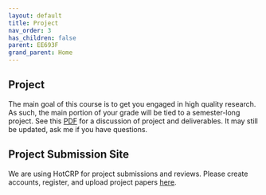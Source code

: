 ```yaml
---
layout: default
title: Project
nav_order: 3
has_children: false
parent: EE693F
grand_parent: Home
---
```


## Project

The main goal of this course is to get you engaged in high quality research. As
such, the main portion of your grade will be tied to a semester-long project.
See this [PDF](papers/EE693F%20Project.pdf) for a discussion of project and
deliverables. It may still be updated, ask me if you have questions.

## Project Submission Site

We are using HotCRP for project submissions and reviews. Please create accounts, register, and upload project papers [here](https://hawaii-ee693f22.hotcrp.com/).